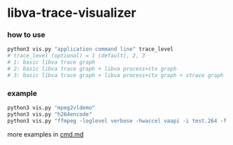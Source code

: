 # libva-trace-visualizer

### how to use
```bash
python3 vis.py "application command line" trace_level
# trace_level (optional) = 1 (default), 2, 3
# 1: basic libva trace graph
# 2: basic libva trace graph + libva process+ctx graph
# 3: basic libva trace graph + libva process+ctx graph + strace graph
```
### example

```bash
python3 vis.py "mpeg2vldemo"
python3 vis.py "h264encode"
python3 vis.py "ffmpeg -loglevel verbose -hwaccel vaapi -i test.264 -f null -"
```
more examples in [cmd.md](https://github.com/mintaka33/libva-trace-visualizer/blob/master/cmd.md)

